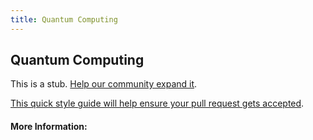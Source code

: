 ```yaml
---
title: Quantum Computing
---
```


## Quantum Computing

This is a stub. [Help our community expand it](https://github.com/freeCodeCamp/guide-articles/tree/master/articles/Computer-Science/Quantum-Computing/index.md).

[This quick style guide will help ensure your pull request gets accepted](https://github.com/freeCodeCamp/guide-articles/blob/master/README.md).

<!-- The article goes here, in GitHub-flavored Markdown. Feel free to add YouTube videos, images, and CodePen/JSBin embeds  -->

#### More Information:
<!-- Please add any articles you think might be helpful to read before writing the article -->



